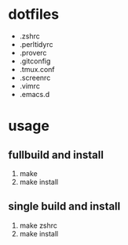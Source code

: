 # dotfiles
* .zshrc
* .perltidyrc
* .proverc
* .gitconfig
* .tmux.conf
* .screenrc
* .vimrc
* .emacs.d

# usage
## fullbuild and install
1. make
2. make install

## single build and install
1. make zshrc
2. make install